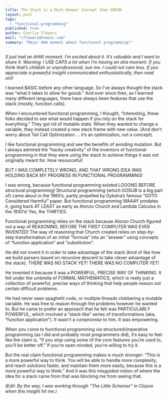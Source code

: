 ```yaml
---
title: The Stack is a Much Deeper Concept than GOSUB
layout: post
tags: 
  - "functional-programming"
published: true
author: Charlie Flowers
mail: "cflowers@tnwinc.com"
summary: "Major AHA moment about functional programming!"
---
```


_(I just had an AHA! moment. I’m excited about it. It’s valuable and I want to share it. Warning: I USE CAPS a lot when I’m having an aha moment. If you think that’s childish or unprofessional, sue me. I could not care less. If you appreciate a powerful insight communicated enthusiastically, then read on!)_

I learned BASIC before any other language. So I’ve always thought the stack was “what it takes to allow for gosub.” And ever since then, as I learned many different languages, there have always been features that use the stack (mostly, function calls).

When I encountered functional programming, I thought, “Interesting, these folks decided to see what would happen if you rely on the stack for everything.” They got rid of mutable state. When they wanted to change a variable, they instead created a new stack frame with new value. (And don’t worry about Tail Call Optimization … it’s an optimization, not a concept).

I like functional programming and see the benefits of avoiding mutation. But I always admired the “hacky creativity” of the inventors of functional programming in that they were using the stack to acheive things it was not originally meant for. How resourceful!

BUT I WAS COMPLETELY WRONG, AND THAT WRONG IDEA WAS HOLDING BACK MY PROGRESS IN FUNCTIONAL PROGRAMMING!

I was wrong, because functional programming existed LOOONG BEFORE structural programming! Structural programming (which GOSUB is a big part of) came about in the 1960’s, partly propelled by Dykstra’s famous “GOTO Considered Harmful” paper. But functional programming WAAAY predates it, going back AT LEAST as early as Alonzo Church and Lambda Calculus in the 1930’s! Yes, the THIRTIES.

Functional programming relies on the stack because Alonzo Church figured out a way of REASONING, BEFORE THE FIRST COMPUTER WAS EVER INVENTED! The way of reasoning that Church created relies on step-by-step transformation of an initial “formula” into an “answer” using concepts of “function application” and “substitution”.

He did not invent it in order to take advantage of the stack (kind of like how we build parsers based on recursive descent to take clever advantage of the stack). THERE WAS NO STACK YET! THERE WAS NO COMPUTER YET!

He invented it because it was a POWERFUL, PRECISE WAY OF THINKING. It fell under the umbrella of FORMAL MATHEMATICS, which is really just a collection of powerful, precise ways of thinking that help people reason out certain difficult problems.

He had never seen spaghetti code, or mutliple threads clobbering a mutable variable. He was free to reason through the problems however he wanted to. But he came to prefer an approach that he felt was PARTICULARLY POWERFUL, which involved a “stack-like” series of transformations (aka, “function application”). It wasn’t a _compromise_ to him. It was empowering.

When you come to functional programming via structured/imperative programming (as I did and probably most programmers did), it’s easy to feel like the claim is, “If you stop using some of the core features you’re used to, you’ll be better off.” If you’re open minded, you’re willing to try it.

But the real claim functional programming makes is much stronger: “This is a more powerful way to think. You will be able to handle more complexity, and reach solutions faster, and maintain them more easily, because this is a more powerful way to think.” And it was this misguided notion of where the idea for a stack came from that was blocking me from seeing that.

_(Edit: By the way, I was working through “The Little Schemer” in Clojure when this insight hit me.)_